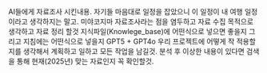 AI들에게 자료조사 시킨내용. 자기들 마음대로 일정을 잡았으니 이 일정이 내 여행 일정이라고 생각하지는 말고. 미야코지마 자료조사라는 점을 염두하고 자료 수집 목적으로 생각하고 자료 정리 할것
지식파일(Knowlege_base)에 어떤식으로 넣으면 좋을지 그리고 지침에는 어떤식으로 넣을지 GPT5 + GPT4o 우리 프로젝트에 어떻게 작 적용할지를 생각해서 계획하고 일하고 모든 작업을 남길것.
분석 후 이상한 내용이 있다면 검색을 통해 현재(2025년) 맞는 자료인지 꼭 확인할것.